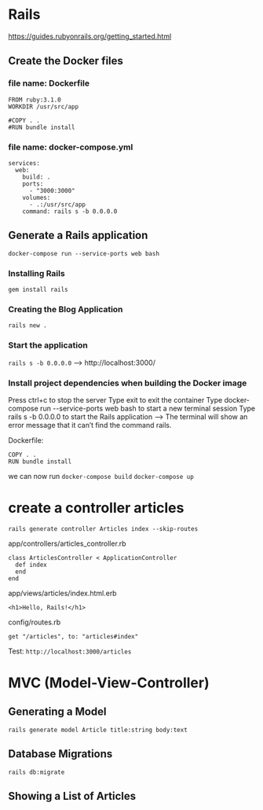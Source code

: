 # Rails
https://guides.rubyonrails.org/getting_started.html


## Create the Docker files
### file name: Dockerfile
```
FROM ruby:3.1.0
WORKDIR /usr/src/app

#COPY . .
#RUN bundle install
```
### file name: docker-compose.yml
```
services:
  web:
    build: .
    ports:
      - "3000:3000"
    volumes:
      - .:/usr/src/app
    command: rails s -b 0.0.0.0
```

## Generate a Rails application
```docker-compose run --service-ports web bash```

### Installing Rails
```gem install rails```

### Creating the Blog Application
```rails new .```

### Start the application
```rails s -b 0.0.0.0```
--> http://localhost:3000/

### Install project dependencies when building the Docker image
Press ctrl+c to stop the server
Type exit to exit the container
Type docker-compose run --service-ports web bash to start a new terminal session
Type rails s -b 0.0.0.0 to start the Rails application
--> The terminal will show an error message that it can’t find the command rails.

Dockerfile:
```
COPY . .
RUN bundle install
```
we can now run ```docker-compose build```
```docker-compose up```

# create a controller articles
```rails generate controller Articles index --skip-routes```

app/controllers/articles_controller.rb
```
class ArticlesController < ApplicationController
  def index
  end
end
```

app/views/articles/index.html.erb
```
<h1>Hello, Rails!</h1>
```

config/routes.rb
```
get "/articles", to: "articles#index"
```
Test:
```http://localhost:3000/articles```

# MVC (Model-View-Controller) 

## Generating a Model
```rails generate model Article title:string body:text```

## Database Migrations
```rails db:migrate```

## Showing a List of Articles

